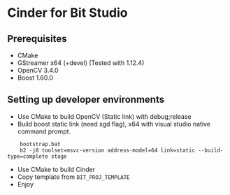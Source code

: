 # Cinder for Bit Studio

## Prerequisites
* CMake
* GStreamer x64 (+devel) (Tested with 1.12.4)
* OpenCV 3.4.0
* Boost 1.60.0

## Setting up developer environments
* Use CMake to build OpenCV (Static link) with debug;release
* Build boost static link (need sgd flag), x64 with visual studio native command prompt.
```
	bootstrap.bat
	b2 -j8 toolset=msvc-version address-model=64 link=static --build-type=complete stage
```
* Use CMake to build Cinder
* Copy template from `BIT_PROJ_TEMPLATE`
* Enjoy
